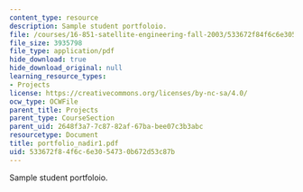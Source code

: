 ```yaml
---
content_type: resource
description: Sample student portfoloio.
file: /courses/16-851-satellite-engineering-fall-2003/533672f84f6c6e3054730b672d53c87b_portfolio_nadir1.pdf
file_size: 3935798
file_type: application/pdf
hide_download: true
hide_download_original: null
learning_resource_types:
- Projects
license: https://creativecommons.org/licenses/by-nc-sa/4.0/
ocw_type: OCWFile
parent_title: Projects
parent_type: CourseSection
parent_uid: 2648f3a7-7c87-82af-67ba-bee07c3b3abc
resourcetype: Document
title: portfolio_nadir1.pdf
uid: 533672f8-4f6c-6e30-5473-0b672d53c87b
---
```

Sample student portfoloio.